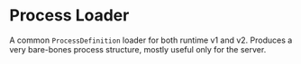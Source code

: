 # Process Loader

A common `ProcessDefinition` loader for both runtime v1 and v2.
Produces a very bare-bones process structure, mostly useful only for
the server.
